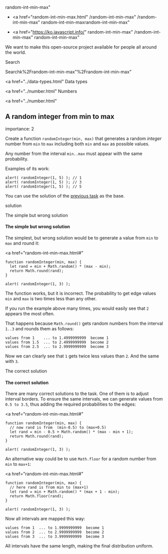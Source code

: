 random-int-min-max"

- <a href="random-int-min-max.html"
  /random-int-min-max"
  /random-int-min-max"
  random-int-min-maxrandom-int-min-max"

<!-- -->

- <a href="https://ko.javascript.info/"
  random-int-min-max"
  /random-int-min-max"
  random-int-min-max"

We want to make this open-source project available for people all around the world.

Search

Searchk%2Frandom-int-min-max"%2Frandom-int-min-max" </a>

<a href="../data-types.html" Data types</span></a>

<a href="../number.html" Numbers</span></a>

<a href="../number.html"

## A random integer from min to max

<span class="task__importance" title="How important is the task, from 1 to 5">importance: 2</span>

Create a function `randomInteger(min, max)` that generates a random _integer_ number from `min` to `max` including both `min` and `max` as possible values.

Any number from the interval `min..max` must appear with the same probability.

Examples of its work:

    alert( randomInteger(1, 5) ); // 1
    alert( randomInteger(1, 5) ); // 3
    alert( randomInteger(1, 5) ); // 5

You can use the solution of the [previous task](random-min-max.html) as the base.

solution

The simple but wrong solution

#### The simple but wrong solution

The simplest, but wrong solution would be to generate a value from `min` to `max` and round it:

<a href="random-int-min-max.html#"
<a href="random-int-min-max.html#" class="toolbar__button toolbar__button_edit" title="open in sandbox"></a>

    function randomInteger(min, max) {
      let rand = min + Math.random() * (max - min);
      return Math.round(rand);
    }

    alert( randomInteger(1, 3) );

The function works, but it is incorrect. The probability to get edge values `min` and `max` is two times less than any other.

If you run the example above many times, you would easily see that `2` appears the most often.

That happens because `Math.round()` gets random numbers from the interval `1..3` and rounds them as follows:

    values from 1    ... to 1.4999999999  become 1
    values from 1.5  ... to 2.4999999999  become 2
    values from 2.5  ... to 2.9999999999  become 3

Now we can clearly see that `1` gets twice less values than `2`. And the same with `3`.

The correct solution

#### The correct solution

There are many correct solutions to the task. One of them is to adjust interval borders. To ensure the same intervals, we can generate values from `0.5 to 3.5`, thus adding the required probabilities to the edges:

<a href="random-int-min-max.html#"
<a href="random-int-min-max.html#" class="toolbar__button toolbar__button_edit" title="open in sandbox"></a>

    function randomInteger(min, max) {
      // now rand is from  (min-0.5) to (max+0.5)
      let rand = min - 0.5 + Math.random() * (max - min + 1);
      return Math.round(rand);
    }

    alert( randomInteger(1, 3) );

An alternative way could be to use `Math.floor` for a random number from `min` to `max+1`:

<a href="random-int-min-max.html#"
<a href="random-int-min-max.html#" class="toolbar__button toolbar__button_edit" title="open in sandbox"></a>

    function randomInteger(min, max) {
      // here rand is from min to (max+1)
      let rand = min + Math.random() * (max + 1 - min);
      return Math.floor(rand);
    }

    alert( randomInteger(1, 3) );

Now all intervals are mapped this way:

    values from 1  ... to 1.9999999999  become 1
    values from 2  ... to 2.9999999999  become 2
    values from 3  ... to 3.9999999999  become 3

All intervals have the same length, making the final distribution uniform.
